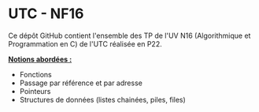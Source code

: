 <h1>UTC - NF16</h1>

Ce dépôt GitHub contient l'ensemble des TP de l'UV N16 (Algorithmique et Programmation en C) de l'UTC réalisée en P22.

<ins>__Notions abordées :__</ins>

* Fonctions
* Passage par référence et par adresse
* Pointeurs
* Structures de données (listes chainées, piles, files)
